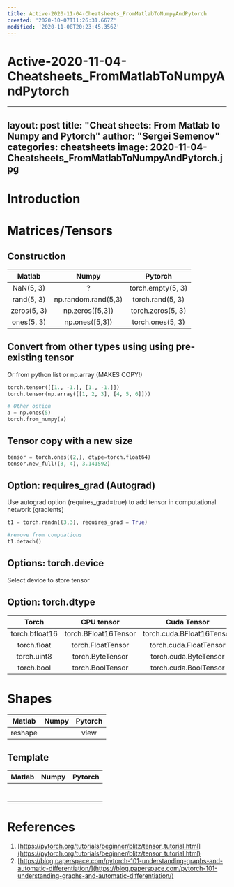 ```yaml
---
title: Active-2020-11-04-Cheatsheets_FromMatlabToNumpyAndPytorch
created: '2020-10-07T11:26:31.667Z'
modified: '2020-11-08T20:23:45.356Z'
---
```


# Active-2020-11-04-Cheatsheets_FromMatlabToNumpyAndPytorch

---
layout: post
title: "Cheat sheets: From Matlab to Numpy and Pytorch"
author: "Sergei Semenov"
categories: cheatsheets
image: 2020-11-04-Cheatsheets_FromMatlabToNumpyAndPytorch.jpg
---
# Introduction

# Matrices/Tensors
## Construction
| Matlab  	|  Numpy 	|  Pytorch 	|
|:-:	|:-:	|:-:	|
| NaN(5, 3)	 | ? | torch.empty(5, 3)	|
| rand(5, 3) |  np.random.rand(5,3) 	| torch.rand(5, 3)	|
| zeros(5, 3)	|  np.zeros([5,3]) 	| torch.zeros(5, 3)	|
| ones(5, 3) |  np.ones([5,3]) 	| torch.ones(5, 3)	|

## Convert from other types using using pre-existing tensor
Or from python list or np.array (MAKES COPY!)
```python
torch.tensor([[1., -1.], [1., -1.]])
torch.tensor(np.array([[1, 2, 3], [4, 5, 6]]))

# Other option
a = np.ones(5)
torch.from_numpy(a)
```

## Tensor copy with a new size 
```python
tensor = torch.ones((2,), dtype=torch.float64)
tensor.new_full((3, 4), 3.141592)
```

## Option: requires_grad (Autograd)
Use autograd option (requires_grad=true) to add tensor in computational network 
(gradients)
```python
t1 = torch.randn((3,3), requires_grad = True) 

#remove from compuations 
t1.detach()
```

## Options: torch.device

Select device to store tensor

## Option: torch.dtype

| Torch  	|  CPU tensor 	|  Cuda Tensor 	|
|:-:	|:-:	|:-:	|
| torch.bfloat16 | torch.BFloat16Tensor	| torch.cuda.BFloat16Tensor	|
| torch.float | torch.FloatTensor | torch.cuda.FloatTensor |
| torch.uint8 | torch.ByteTensor | torch.cuda.ByteTensor |
| torch.bool | torch.BoolTensor | torch.cuda.BoolTensor |

# Shapes
| Matlab  	|  Numpy 	|  Pytorch 	|
|:-:	|:-:	|:-:	|
| reshape 	|   	| view  	|



## Template

| Matlab  	|  Numpy 	|  Pytorch 	|
|:-:	|:-:	|:-:	|
|   	|   	|   	|
|   	|   	|   	|
|   	|   	|   	|
|   	|   	|   	|
|   	|   	|   	|
|   	|   	|   	|
|   	|   	|   	|


# References
1. [https://pytorch.org/tutorials/beginner/blitz/tensor_tutorial.html](https://pytorch.org/tutorials/beginner/blitz/tensor_tutorial.html)
2. [https://blog.paperspace.com/pytorch-101-understanding-graphs-and-automatic-differentiation/](https://blog.paperspace.com/pytorch-101-understanding-graphs-and-automatic-differentiation/)

